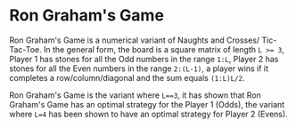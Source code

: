 # Ron Graham's Game

Ron Graham's Game is a numerical variant of Naughts and Crosses/ Tic-Tac-Toe. In the general form, the board is a square matrix of length `L >= 3`, Player 1 has stones for all the Odd numbers in the range `1:L`, Player 2 has stones for all the Even numbers in the range `2:(L-1)`, a player wins if it completes a row/column/diagonal and the sum equals `(1:L)L/2`.

Ron Graham's Game is the variant where `L==3`, it has shown that Ron Graham's Game has an optimal strategy for the Player 1 (Odds), the variant where `L=4` has been shown to have an optimal strategy for Player 2 (Evens).

